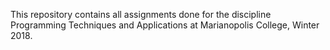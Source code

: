 This repository contains all assignments done for the discipline Programming Techniques and Applications at Marianopolis College, Winter 2018.
